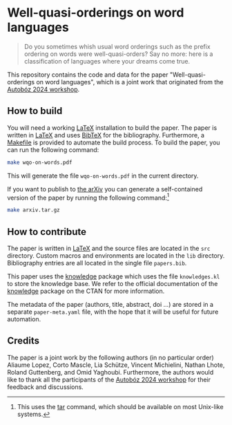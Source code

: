 # Well-quasi-orderings on word languages

> Do you sometimes whish usual word orderings such as the prefix ordering on
words were well-quasi-orders? Say no more: here is a classification of
languages where your dreams come true. 

This repository contains the code and data for the paper "Well-quasi-orderings
on word languages", which is a joint work that originated from the [Autobóz
2024 workshop].

## How to build

You will need a working [LaTeX] installation to build the paper. The paper is
written in [LaTeX] and uses [BibTeX] for the bibliography. Furthermore,
a [Makefile] is provided to automate the build process. To build the paper,
you can run the following command:

```bash
make wqo-on-words.pdf
```

This will generate the file `wqo-on-words.pdf` in the current directory.

If you want to publish to [the arXiv] you can generate a self-contained
version of the paper by running the following command:[^arxiv]

```bash
make arxiv.tar.gz
```

[^arxiv]: This uses the [tar] command, which should be available on most Unix-like systems.

## How to contribute

The paper is written in [LaTeX] and the source files are located in the `src`
directory. Custom macros and environments are located in the `lib` directory.
Bibliography entries are all located in the single file `papers.bib`.

This paper uses the [knowledge] package which uses the file `knowledges.kl` to
store the knowledge base. We refer to the official documentation of the
[knowledge] package on the CTAN for more information.

The metadata of the paper (authors, title, abstract, doi ...) are stored in a
separate `paper-meta.yaml` file, with the hope that it will be useful for
future automation.

## Credits

The paper is a joint work by the following authors (in no particular order)
Aliaume Lopez, Corto Mascle, Lia Schütze, Vincent Michielini, Nathan Lhote,
Roland Guttenberg, and Omid Yaghoubi. Furthermore, the authors would like to
thank all the participants of the [Autobóz 2024 workshop] for their feedback
and discussions.

[Autobóz 2024 workshop]: https://autoboz.org/2024
[LaTeX]: https://www.latex-project.org/
[BibTeX]: http://www.bibtex.org/
[Makefile]: https://www.gnu.org/software/make/
[the arXiv]: https://arxiv.org/
[tar]: https://www.gnu.org/software/tar/
[knowledge]: https://ctan.org/pkg/knowledge
[CTAN]: https://ctan.org/
